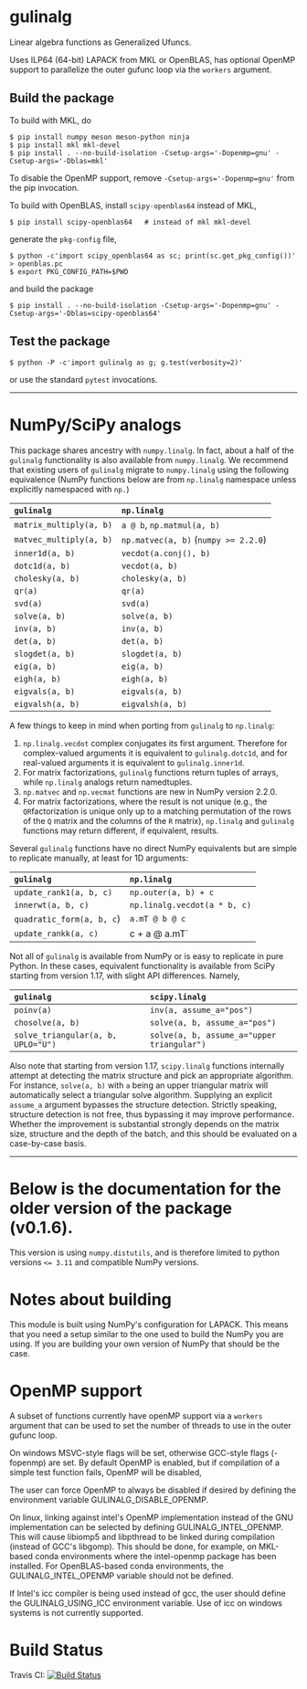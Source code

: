 gulinalg 
========

Linear algebra functions as Generalized Ufuncs.


Uses ILP64 (64-bit) LAPACK from MKL or OpenBLAS, has optional OpenMP support
to parallelize the outer gufunc loop via the `workers` argument.

Build the package
--------------------

To build with MKL, do

```
$ pip install numpy meson meson-python ninja
$ pip install mkl mkl-devel
$ pip install . --no-build-isolation -Csetup-args='-Dopenmp=gnu' -Csetup-args='-Dblas=mkl'
```

To disable the OpenMP support, remove `-Csetup-args='-Dopenmp=gnu'` from the
pip invocation.

To build with OpenBLAS, install `scipy-openblas64` instead of MKL,

```
$ pip install scipy-openblas64   # instead of mkl mkl-devel
```

generate the `pkg-config` file,

```
$ python -c'import scipy_openblas64 as sc; print(sc.get_pkg_config())' > openblas.pc
$ export PKG_CONFIG_PATH=$PWD
```

and build the package

```
$ pip install . --no-build-isolation -Csetup-args='-Dopenmp=gnu' -Csetup-args='-Dblas=scipy-openblas64'
```

Test the package
----------------

```
$ python -P -c'import gulinalg as g; g.test(verbosity=2)'
```

or use the standard `pytest` invocations.


--------------------------------------------------------------------------------

NumPy/SciPy analogs
===================

This package shares ancestry with `numpy.linalg`. In fact, about a half of
the `gulinalg` functionality is also available from `numpy.linalg`. We recommend
that existing users of `gulinalg` migrate to `numpy.linalg` using the following equivalence (NumPy functions below are from `np.linalg` namespace unless
explicitly namespaced with `np.`)

| `gulinalg`              | `np.linalg`                       |
|:------------------------|:----------------------------------|
| `matrix_multiply(a, b)` | `a @ b`, `np.matmul(a, b)`        |
| `matvec_multiply(a, b)` | `np.matvec(a, b)` (`numpy >= 2.2.0`) |
| `inner1d(a, b)`         | `vecdot(a.conj(), b)`             |
| `dotc1d(a, b)`          | `vecdot(a, b)`                    |
| `cholesky(a, b)`        | `cholesky(a, b)`                  |
| `qr(a)`                 |  `qr(a)`                          |
| `svd(a)`                |  `svd(a)`                         |
| `solve(a, b)`           | `solve(a, b)`                     |
| `inv(a, b)`             |  `inv(a, b)`                      |
| `det(a, b)`             |  `det(a, b)`                      |
| `slogdet(a, b)`         |  `slogdet(a, b)`                  |
| `eig(a, b)`             |  `eig(a, b)`                      |
| `eigh(a, b)`            |  `eigh(a, b)`                     |
| `eigvals(a, b)`         |  `eigvals(a, b)`                  |
| `eigvalsh(a, b)`        |  `eigvalsh(a, b)`                 |



A few things to keep in mind when porting from `gulinalg` to `np.linalg`:

1. `np.linalg.vecdot` complex conjugates its first argument. Therefore for
    complex-valued arguments it is equivalent to `gulinalg.dotc1d`, and for
    real-valued arguments it is equivalent to `gulinalg.inner1d`.
2. For matrix factorizations, `gulinalg` functions return tuples of arrays, while
   `np.linalg` analogs return namedtuples.
3. `np.matvec` and `np.vecmat` functions are new in NumPy version 2.2.0.
4. For matrix factorizations, where the result is not unique (e.g., the
  `QR`factorization is unique only up to a matching permutation of the rows of
   the `Q` matrix and the columns of the `R` matrix),
  `np.linalg` and `gulinalg` functions may return different, if equivalent, results.


Several `gulinalg` functions have no direct NumPy equivalents but are simple
to replicate manually, at least for 1D arguments:

| `gulinalg`                | `np.linalg`                  |
|:--------------------------|:-----------------------------|
| `update_rank1(a, b, c)`   | `np.outer(a, b) + c`         |
| `innerwt(a, b, c)`        | `np.linalg.vecdot(a * b, c)` |
| `quadratic_form(a, b, c`) | `a.mT @ b @ c`               |
|  `update_rankk(a, c)`     |  c + a @ a.mT`               |

Not all of `gulinalg` is available from NumPy or is easy to replicate in pure Python. In these cases,
equivalent functionality is available from SciPy starting from version 1.17, with slight API
differences. Namely,

| `gulinalg`                         | `scipy.linalg`                            |
|:-----------------------------------|:------------------------------------------|
| `poinv(a)`                         | `inv(a, assume_a="pos")`                  |
| `chosolve(a, b)`                   | `solve(a, b, assume_a="pos")`            |
| `solve_triangular(a, b, UPLO="U")` | `solve(a, b, assume_a="upper triangular")` |

Also note that starting from version 1.17, `scipy.linalg` functions internally attempt at detecting
the matrix structure and pick an appropriate algorithm. For instance, `solve(a, b)` with `a`
being an upper triangular matrix will automatically select a triangular solve algorithm. Supplying
an explicit `assume_a` argument bypasses the structure detection. Strictly speaking, structure
detection is not free, thus bypassing it may improve performance. Whether the improvement is substantial
strongly depends on the matrix size, structure and the depth of the batch, and this should be
evaluated on a case-by-case basis.


--------------------------------------------------------------------------------


Below is the documentation for the older version of the package (v0.1.6).
=========================================================================

This version is using `numpy.distutils`, and is therefore limited to
python versions `<= 3.11` and compatible NumPy versions.



Notes about building
====================

This module is built using NumPy's configuration for LAPACK. This means that
you need a setup similar to the one used to build the NumPy you are using. If
you are building your own version of NumPy that should be the case.

OpenMP support
==============

A subset of functions currently have openMP support via a `workers` argument
that can be used to set the number of threads to use in the outer gufunc loop.

On windows MSVC-style flags will be set, otherwise GCC-style flags (-fopenmp)
are set. By default OpenMP is enabled, but if compilation of a simple test
function fails, OpenMP will be disabled,

The user can force OpenMP to always be disabled if desired by defining the
environment variable GULINALG_DISABLE_OPENMP.

On linux, linking against intel's OpenMP implementation instead of the GNU
implementation can be selected by defining GULINALG_INTEL_OPENMP. This will
cause libiomp5 and libpthread to be linked during compilation (instead of GCC's
libgomp). This should be done, for example, on MKL-based conda environments
where the intel-openmp package has been installed. For OpenBLAS-based conda
environments, the GULINALG_INTEL_OPENMP variable should not be defined.

If Intel's icc compiler is being used instead of gcc, the user should define
the GULINALG_USING_ICC environment variable. Use of icc on windows systems is
not currently supported.

Build Status
============

Travis CI: [![Build Status](https://travis-ci.org/Quansight/gulinalg.svg?branch=master)](https://travis-ci.org/Quansight/gulinalg)
